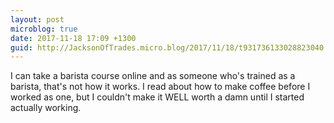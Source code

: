 ```yaml
---
layout: post
microblog: true
date: 2017-11-18 17:09 +1300
guid: http://JacksonOfTrades.micro.blog/2017/11/18/t931736133028823040.html
---
```

I can take a barista course online and as someone who's trained as a barista, that's not how it works. I read about how to make coffee before I worked as one, but I couldn't make it WELL worth a damn until I started actually working.
